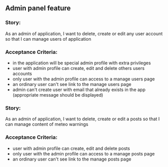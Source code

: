 ## Admin panel feature

### Story:
As an admin of application, I want to delete, create or edit any user account so that I can manage users of application

### Acceptance Criteria:
- in the application will be special admin profile with extra privileges
- user with admin profile can create, edit and delete others users accounts
- only user with the admin profile can access to a manage users page
- an ordinary user can't see link to the manage users page
- admin can't create user with email that already exists in the app (appropriate message should be displayed)

### Story:
As an admin of application, I want to delete, create or edit a posts so that I can manage content of meteo warnings 

### Acceptance Criteria:
- user with admin profile can create, edit and delete posts 
- only user with the admin profile can access to a manage posts page
- an ordinary user can't see link to the manage posts page

